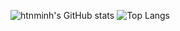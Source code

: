 ![htnminh's GitHub stats](https://github-readme-stats.vercel.app/api?username=htnminh&count_private=true&show_icons=true&hide_border=true&cache_seconds=1800&bg_color=1c1c1c&title_color=ff42ba&text_color=edd500&icon_color=ff2424)
![Top Langs](https://github-readme-stats.vercel.app/api/top-langs/?username=htnminh&bg_color=1c1c1c&title_color=ff42ba&text_color=edd500&icon_color=ff2424&custom_title=Ho%C3%A0ng%20Tr%E1%BA%A7n%20Nh%E1%BA%ADt%20Minh%27s%0A%0AMost%20Used%20Languages&card_width=495&hide_border=true)
